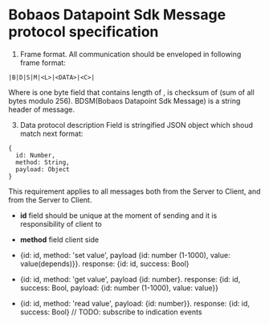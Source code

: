 # Bobaos Datapoint Sdk Message protocol specification

1. Frame format.
All communication should be enveloped in following frame format:
```
|B|D|S|M|<L>|<DATA>|<C>|
```
Where <L> is one byte field that contains length of <DATA>, <C> is checksum of <DATA> (sum of all bytes modulo 256). BDSM(Bobaos Datapoint Sdk Message) is a string header of message.

3. Data protocol description
Field <DATA> is stringified JSON object which shoud match next format:

```
{
  id: Number,
  method: String,
  payload: Object
}

```

This requirement applies to all messages both from the Server to Client, and from the Server to Client.

* **id** field should be unique at the moment of sending and it is responsibility of client to 

* **method** field client side
 *  {id: id, method: 'set value', payload {id: number (1-1000), value: value(depends)}}. response: {id: id, success: Bool}
 *  {id: id, method: 'get value', payload {id: number}. response: {id: id, success: Bool, payload: {id: number (1-1000), value: value}}
 *  {id: id, method: 'read value', payload: {id: number}}. response: {id: id, success: Bool}
// TODO: subscribe to indication events
